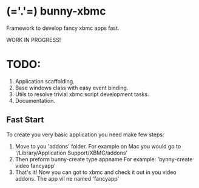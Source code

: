 (='.'=) bunny-xbmc
==================

Framework to develop fancy xbmc apps fast.

WORK IN PROGRESS!

TODO:
=====
  1. Application scaffolding.
  2. Base windows class with easy event binding.
  3. Utils to resolve trivial xbmc script development tasks.
  4. Documentation.

Fast Start
----------
To create you very basic application you need make few steps:
  1. Move to you 'addons' folder.
     For example on Mac you would go to '/Library/Application Support/XBMC/addons'
  2. Then preform  bunny-create type appname
    For example: 'bynny-create video fancyapp'
  3. That's it! Now you can got to xbmc and check it out in you video addons. The app vil ne named 'fancyapp'

